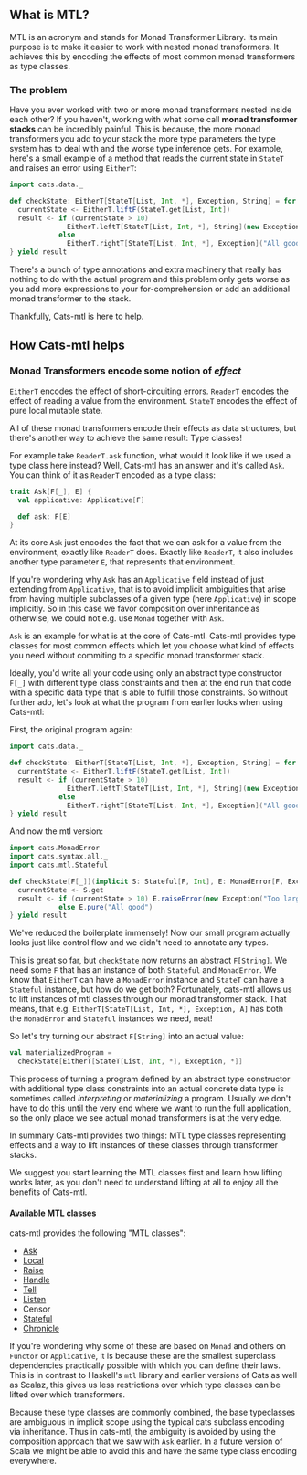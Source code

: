 ## What is MTL?

MTL is an acronym and stands for Monad Transformer Library. 
Its main purpose is to make it easier to work with nested monad transformers. 
It achieves this by encoding the effects of most common monad transformers as type classes.

### The problem

Have you ever worked with two or more monad transformers nested inside each other?
If you haven't, working with what some call **monad transformer stacks** can be incredibly painful.
This is because, the more monad transformers you add to your stack the more type parameters the type system has to deal with and the worse type inference gets.
For example, here's a small example of a method that reads the current state in `StateT` and raises an error using `EitherT`: 

```scala mdoc
import cats.data._

def checkState: EitherT[StateT[List, Int, *], Exception, String] = for {
  currentState <- EitherT.liftF(StateT.get[List, Int])
  result <- if (currentState > 10) 
              EitherT.leftT[StateT[List, Int, *], String](new Exception)
            else 
              EitherT.rightT[StateT[List, Int, *], Exception]("All good")
} yield result
```

There's a bunch of type annotations and extra machinery that really has nothing to do with the actual program and this problem only gets worse as you add more expressions to your for-comprehension or add an additional monad transformer to the stack.

Thankfully, Cats-mtl is here to help.

## How Cats-mtl helps

### Monad Transformers encode some notion of *effect*

`EitherT` encodes the effect of short-circuiting errors.
`ReaderT` encodes the effect of reading a value from the environment.
`StateT` encodes the effect of pure local mutable state.

All of these monad transformers encode their effects as data structures, but there's another way to achieve the same result: Type classes!

For example take `ReaderT.ask` function, what would it look like if we used a type class here instead?
Well, Cats-mtl has an answer and it's called `Ask`.
You can think of it as `ReaderT` encoded as a type class:

```scala
trait Ask[F[_], E] {
  val applicative: Applicative[F]

  def ask: F[E]
}
```

At its core `Ask` just encodes the fact that we can ask for a value from the environment, exactly like `ReaderT` does.
Exactly like `ReaderT`, it also includes another type parameter `E`, that represents that environment.

If you're wondering why `Ask` has an `Applicative` field instead of just extending from `Applicative`, that is to avoid implicit ambiguities that arise from having multiple subclasses of a given type (here `Applicative`) in scope implicitly.
So in this case we favor composition over inheritance as otherwise, we could not e.g. use `Monad` together with `Ask`.

`Ask` is an example for what is at the core of Cats-mtl.
Cats-mtl provides type classes for most common effects which let you choose what kind of effects you need without commiting to a specific monad transformer stack.

Ideally, you'd write all your code using only an abstract type constructor `F[_]` with different type class constraints and then at the end run that code with a specific data type that is able to fulfill those constraints.
So without further ado, let's look at what the program from earlier looks when using Cats-mtl:

First, the original program again:

```scala mdoc:reset
import cats.data._

def checkState: EitherT[StateT[List, Int, *], Exception, String] = for {
  currentState <- EitherT.liftF(StateT.get[List, Int])
  result <- if (currentState > 10) 
              EitherT.leftT[StateT[List, Int, *], String](new Exception("Too large"))
            else 
              EitherT.rightT[StateT[List, Int, *], Exception]("All good")
} yield result
```

And now the mtl version:

```scala mdoc:reset
import cats.MonadError
import cats.syntax.all._
import cats.mtl.Stateful

def checkState[F[_]](implicit S: Stateful[F, Int], E: MonadError[F, Exception]): F[String] = for {
  currentState <- S.get
  result <- if (currentState > 10) E.raiseError(new Exception("Too large"))
            else E.pure("All good")
} yield result
```

We've reduced the boilerplate immensely!
Now our small program actually looks just like control flow and we didn't need to annotate any types.

This is great so far, but `checkState` now returns an abstract `F[String]`.
We need some `F` that has an instance of both `Stateful` and `MonadError`.
We know that `EitherT` can have a `MonadError` instance and `StateT` can have a `Stateful` instance, but how do we get both?
Fortunately, cats-mtl allows us to lift instances of mtl classes through our monad transformer stack.
That means, that e.g. `EitherT[StateT[List, Int, *], Exception, A]` has both the `MonadError` and `Stateful` instances we need, neat!

So let's try turning our abstract `F[String]` into an actual value:

<!-- TODO make this back into an mdoc:silent; I had to remove it because of the deprecation of any2stringadd -->
```scala
val materializedProgram =
  checkState[EitherT[StateT[List, Int, *], Exception, *]]
```

This process of turning a program defined by an abstract type constructor with additional type class constraints into an actual concrete data type is sometimes called *interpreting* or *materializing*  a program.
Usually we don't have to do this until the very end where we want to run the full application, so the only place we see actual monad transformers is at the very edge.

In summary Cats-mtl provides two things:
MTL type classes representing effects and a way to lift instances of these classes through transformer stacks.

We suggest you start learning the MTL classes first and learn how lifting works later, as you don't need to understand lifting at all to enjoy all the benefits of Cats-mtl.

#### Available MTL classes

cats-mtl provides the following "MTL classes":

 - [Ask](mtl-classes/ask.md)
 - [Local](mtl-classes/local.md)
 - [Raise](mtl-classes/raise.md)
 - [Handle](mtl-classes/handle.md)
 - [Tell](mtl-classes/tell.md)
 - [Listen](mtl-classes/listen.md)
 - Censor
 - [Stateful](mtl-classes/stateful.md)
 - [Chronicle](mtl-classes/chronicle.md)

If you're wondering why some of these are based on `Monad` and others on `Functor` or `Applicative`, 
 it is because these are the smallest superclass dependencies practically possible with which you can define their laws.
This is in contrast to Haskell's `mtl` library and earlier versions of Cats as well as Scalaz,
 this gives us less restrictions over which type classes can be lifted over which transformers.

Because these type classes are commonly combined, the base typeclasses are ambiguous in implicit scope using
the typical cats subclass encoding via inheritance.
Thus in cats-mtl, the ambiguity is avoided by using the composition approach that we saw with `Ask` earlier.
In a future version of Scala we might be able to avoid this and have the same type class encoding everywhere.
